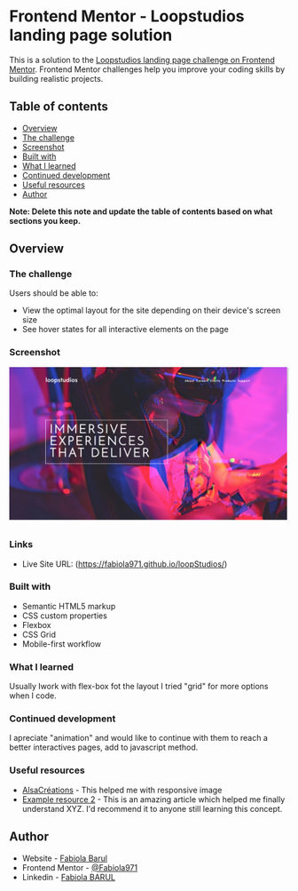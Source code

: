 # Frontend Mentor - Loopstudios landing page solution

This is a solution to the [Loopstudios landing page challenge on Frontend Mentor](https://www.frontendmentor.io/challenges/loopstudios-landing-page-N88J5Onjw). Frontend Mentor challenges help you improve your coding skills by building realistic projects. 

## Table of contents

  - [Overview](#overview)
  - [The challenge](#the-challenge)
  - [Screenshot](#screenshot)
  - [Built with](#built-with)
  - [What I learned](#what-i-learned)
  - [Continued development](#continued-development)
  - [Useful resources](#useful-resources)
  - [Author](#author)


**Note: Delete this note and update the table of contents based on what sections you keep.**

## Overview

### The challenge

Users should be able to:

- View the optimal layout for the site depending on their device's screen size
- See hover states for all interactive elements on the page

### Screenshot

![](./myDesign/screenshotLoopstudio.png)

### Links

- Live Site URL: (https://fabiola971.github.io/loopStudios/)

### Built with

- Semantic HTML5 markup
- CSS custom properties
- Flexbox
- CSS Grid
- Mobile-first workflow

### What I learned

Usually Iwork with flex-box fot the layout I tried "grid" for more options when I code.

### Continued development

I apreciate "animation" and would like to continue with them to reach a better interactives pages, add to javascript method.

### Useful resources

- [AlsaCréations](https://www.alsacreations.com) - This helped me with responsive image
- [Example resource 2](https://www.example.com) - This is an amazing article which helped me finally understand XYZ. I'd recommend it to anyone still learning this concept.

## Author

- Website - [Fabiola Barul](https://github.com/Fabiola971)
- Frontend Mentor - [@Fabiola971](https://www.frontendmentor.io/profile/Fabiola971)
- Linkedin - [Fabiola BARUL](https://www.linkedin.com/in/fabiola-barul)

